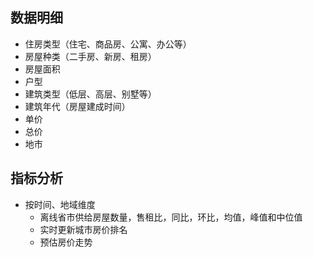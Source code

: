 
**数据明细**
---	
	
- 住房类型（住宅、商品房、公寓、办公等）
- 房屋种类（二手房、新房、租房）
- 房屋面积
- 户型
- 建筑类型（低层、高层、别墅等）
- 建筑年代（房屋建成时间）
- 单价
- 总价
- 地市
	

**指标分析**
--- 
  
- 按时间、地域维度
    - 离线省市供给房屋数量，售租比，同比，环比，均值，峰值和中位值
	- 实时更新城市房价排名
	- 预估房价走势
	
	
	